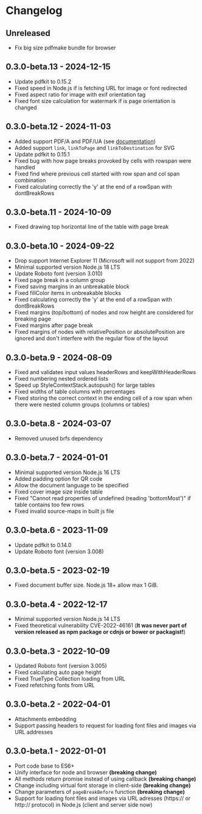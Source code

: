 # Changelog

## Unreleased

- Fix big size pdfmake bundle for browser

## 0.3.0-beta.13 - 2024-12-15

- Update pdfkit to 0.15.2
- Fixed speed in Node.js if is fetching URL for image or font redirected
- Fixed aspect ratio for image with exif orientation tag
- Fixed font size calculation for watermark if is page orientation is changed

## 0.3.0-beta.12 - 2024-11-03

- Added support PDF/A and PDF/UA (see [documentation](https://pdfmake.github.io/docs/0.3/document-definition-object/pdfa/))
- Added support `link`, `linkToPage` and `linkToDestination` for SVG
- Update pdfkit to 0.15.1
- Fixed bug with how page breaks provoked by cells with rowspan were handled
- Fixed find where previous cell started with row span and col span combination
- Fixed calculating correctly the 'y' at the end of a rowSpan with dontBreakRows

## 0.3.0-beta.11 - 2024-10-09

- Fixed drawing top horizontal line of the table with page break

## 0.3.0-beta.10 - 2024-09-22

- Drop support Internet Explorer 11 (Microsoft will not support from 2022)
- Minimal supported version Node.js 18 LTS
- Update Roboto font (version 3.010)
- Fixed page break in a column group
- Fixed saving margins in an unbreakable block
- Fixed fillColor items in unbreakable blocks
- Fixed calculating correctly the 'y' at the end of a rowSpan with dontBreakRows
- Fixed margins (top/bottom) of nodes and row height are considered for breaking page
- Fixed margins after page break
- Fixed margins of nodes with relativePosition or absolutePosition are ignored and don't interfere with the regular flow of the layout

## 0.3.0-beta.9 - 2024-08-09

- Fixed and validates input values headerRows and keepWithHeaderRows
- Fixed numbering nested ordered lists
- Speed up StyleContextStack.autopush() for large tables
- Fixed widths of table columns with percentages
- Fixed storing the correct context in the ending cell of a row span when there were nested column groups (columns or tables)

## 0.3.0-beta.8 - 2024-03-07

- Removed unused brfs dependency

## 0.3.0-beta.7 - 2024-01-01

- Minimal supported version Node.js 16 LTS
- Added padding option for QR code
- Allow the document language to be specified
- Fixed cover image size inside table
- Fixed "Cannot read properties of undefined (reading 'bottomMost')" if table contains too few rows
- Fixed invalid source-maps in built js file

## 0.3.0-beta.6 - 2023-11-09

- Update pdfkit to 0.14.0
- Update Roboto font (version 3.008)

## 0.3.0-beta.5 - 2023-02-19

- Fixed document buffer size. Node.js 18+ allow max 1 GiB.

## 0.3.0-beta.4 - 2022-12-17

- Minimal supported version Node.js 14 LTS
- Fixed theoretical vulnerability CVE-2022-46161 (**It was never part of version released as npm package or cdnjs or bower or packagist!**)

## 0.3.0-beta.3 - 2022-10-09

- Updated Roboto font (version 3.005)
- Fixed calculating auto page height
- Fixed TrueType Collection loading from URL
- Fixed refetching fonts from URL

## 0.3.0-beta.2 - 2022-04-01

- Attachments embedding
- Support passing headers to request for loading font files and images via URL addresses

## 0.3.0-beta.1 - 2022-01-01

- Port code base to ES6+
- Unify interface for node and browser **(breaking change)**
- All methods return promise instead of using callback **(breaking change)**
- Change including virtual font storage in client-side **(breaking change)**
- Change parameters of `pageBreakBefore` function **(breaking change)**
- Support for loading font files and images via URL adresses (https:// or http:// protocol) in Node.js (client and server side now)
